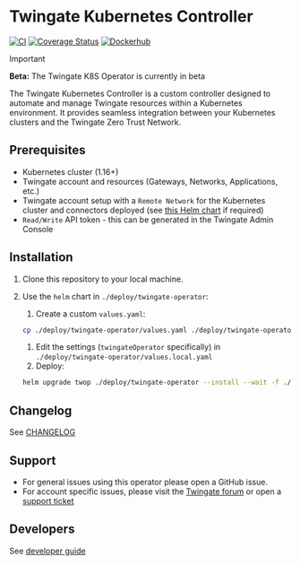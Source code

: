 # Twingate Kubernetes Controller

[![CI](https://github.com/Twingate/kubernetes-operator/actions/workflows/ci.yaml/badge.svg?branch=main)](https://github.com/Twingate/kubernetes-operator/actions/workflows/ci.yaml)
[![Coverage Status](https://coveralls.io/repos/github/Twingate/kubernetes-operator/badge.svg?branch=main&t=7BQPrK)](https://coveralls.io/github/Twingate/kubernetes-operator?branch=main)
[![Dockerhub](https://img.shields.io/badge/dockerhub-images-info.svg?logo=Docker)](https://hub.docker.com/r/twingate/kubernetes-operator)

> [!IMPORTANT]
> **Beta:** The Twingate K8S Operator is currently in beta

The Twingate Kubernetes Controller is a custom controller designed to automate
and manage Twingate resources within a Kubernetes environment. It provides
seamless integration between your Kubernetes clusters and the Twingate Zero
Trust Network.

## Prerequisites

- Kubernetes cluster (1.16+)
- Twingate account and resources (Gateways, Networks, Applications, etc.)
- Twingate account setup with a `Remote Network` for the Kubernetes cluster and
 connectors deployed (see [this Helm chart](https://github.com/Twingate/helm-charts)
 if required)
- `Read/Write` API token - this can be generated in the Twingate Admin Console

## Installation

1. Clone this repository to your local machine.
1. Use the `helm` chart in `./deploy/twingate-operator`:

   1. Create a custom `values.yaml`:

   ```bash
   cp ./deploy/twingate-operator/values.yaml ./deploy/twingate-operator/values.local.yaml
   ```

   1. Edit the settings (`twingateOperator` specifically) in
      `./deploy/twingate-operator/values.local.yaml`
   1. Deploy:

   ```bash
   helm upgrade twop ./deploy/twingate-operator --install --wait -f ./deploy/twingate-operator/values.local.yaml
   ```

## Changelog

See [CHANGELOG](./CHANGELOG.md)

## Support

- For general issues using this operator please open a GitHub issue.
- For account specific issues, please visit the [Twingate forum](https://forum.twingate.com/)
 or open a [support ticket](https://help.twingate.com/)

## Developers

See [developer guide](./DEVELOPER.md)
